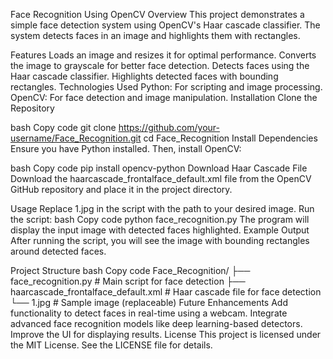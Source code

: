 Face Recognition Using OpenCV
Overview
This project demonstrates a simple face detection system using OpenCV's Haar cascade classifier. The system detects faces in an image and highlights them with rectangles.

Features
Loads an image and resizes it for optimal performance.
Converts the image to grayscale for better face detection.
Detects faces using the Haar cascade classifier.
Highlights detected faces with bounding rectangles.
Technologies Used
Python: For scripting and image processing.
OpenCV: For face detection and image manipulation.
Installation
Clone the Repository

bash
Copy code
git clone https://github.com/your-username/Face_Recognition.git
cd Face_Recognition
Install Dependencies Ensure you have Python installed. Then, install OpenCV:

bash
Copy code
pip install opencv-python
Download Haar Cascade File Download the haarcascade_frontalface_default.xml file from the OpenCV GitHub repository and place it in the project directory.

Usage
Replace 1.jpg in the script with the path to your desired image.
Run the script:
bash
Copy code
python face_recognition.py
The program will display the input image with detected faces highlighted.
Example Output
After running the script, you will see the image with bounding rectangles around detected faces.

Project Structure
bash
Copy code
Face_Recognition/
├── face_recognition.py          # Main script for face detection
├── haarcascade_frontalface_default.xml  # Haar cascade file for face detection
└── 1.jpg                        # Sample image (replaceable)
Future Enhancements
Add functionality to detect faces in real-time using a webcam.
Integrate advanced face recognition models like deep learning-based detectors.
Improve the UI for displaying results.
License
This project is licensed under the MIT License. See the LICENSE file for details.
